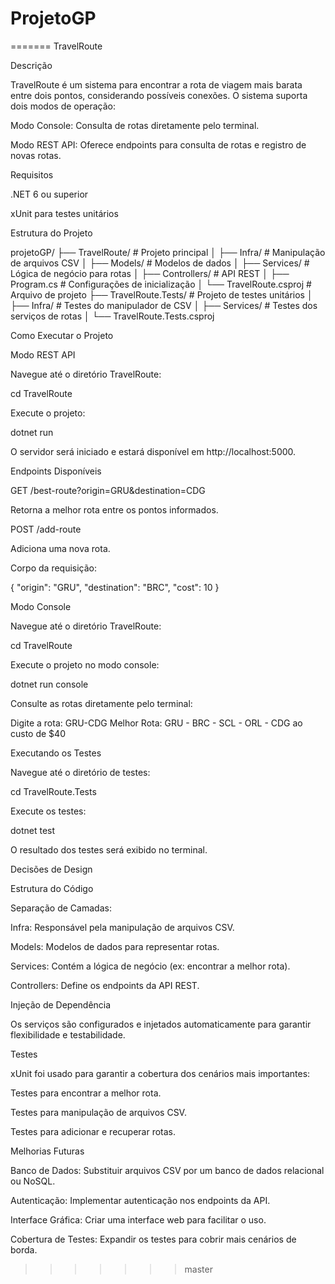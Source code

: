 # ProjetoGP
=======
TravelRoute

Descrição

TravelRoute é um sistema para encontrar a rota de viagem mais barata entre dois pontos, considerando possíveis conexões. O sistema suporta dois modos de operação:

Modo Console: Consulta de rotas diretamente pelo terminal.

Modo REST API: Oferece endpoints para consulta de rotas e registro de novas rotas.

Requisitos

.NET 6 ou superior

xUnit para testes unitários

Estrutura do Projeto

projetoGP/
├── TravelRoute/            # Projeto principal
│   ├── Infra/              # Manipulação de arquivos CSV
│   ├── Models/             # Modelos de dados
│   ├── Services/           # Lógica de negócio para rotas
│   ├── Controllers/        # API REST
│   ├── Program.cs          # Configurações de inicialização
│   └── TravelRoute.csproj  # Arquivo de projeto
├── TravelRoute.Tests/      # Projeto de testes unitários
│   ├── Infra/              # Testes do manipulador de CSV
│   ├── Services/           # Testes dos serviços de rotas
│   └── TravelRoute.Tests.csproj

Como Executar o Projeto

Modo REST API

Navegue até o diretório TravelRoute:

cd TravelRoute

Execute o projeto:

dotnet run

O servidor será iniciado e estará disponível em http://localhost:5000.

Endpoints Disponíveis

GET /best-route?origin=GRU&destination=CDG

Retorna a melhor rota entre os pontos informados.

POST /add-route

Adiciona uma nova rota.

Corpo da requisição:

{
  "origin": "GRU",
  "destination": "BRC",
  "cost": 10
}

Modo Console

Navegue até o diretório TravelRoute:

cd TravelRoute

Execute o projeto no modo console:

dotnet run console

Consulte as rotas diretamente pelo terminal:

Digite a rota: GRU-CDG
Melhor Rota: GRU - BRC - SCL - ORL - CDG ao custo de $40

Executando os Testes

Navegue até o diretório de testes:

cd TravelRoute.Tests

Execute os testes:

dotnet test

O resultado dos testes será exibido no terminal.

Decisões de Design

Estrutura do Código

Separação de Camadas:

Infra: Responsável pela manipulação de arquivos CSV.

Models: Modelos de dados para representar rotas.

Services: Contém a lógica de negócio (ex: encontrar a melhor rota).

Controllers: Define os endpoints da API REST.

Injeção de Dependência

Os serviços são configurados e injetados automaticamente para garantir flexibilidade e testabilidade.

Testes

xUnit foi usado para garantir a cobertura dos cenários mais importantes:

Testes para encontrar a melhor rota.

Testes para manipulação de arquivos CSV.

Testes para adicionar e recuperar rotas.

Melhorias Futuras

Banco de Dados: Substituir arquivos CSV por um banco de dados relacional ou NoSQL.

Autenticação: Implementar autenticação nos endpoints da API.

Interface Gráfica: Criar uma interface web para facilitar o uso.

Cobertura de Testes: Expandir os testes para cobrir mais cenários de borda.

>>>>>>> master
